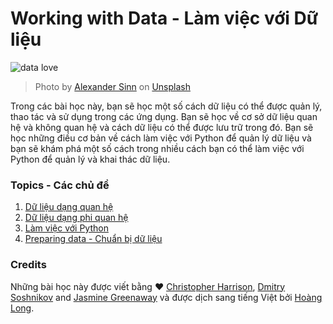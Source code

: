 # Working with Data - Làm việc với Dữ liệu

![data love](images/data-love.jpg)
> Photo by <a href="https://unsplash.com/@swimstaralex?utm_source=unsplash&utm_medium=referral&utm_content=creditCopyText">Alexander Sinn</a> on <a href="https://unsplash.com/s/photos/data?utm_source=unsplash&utm_medium=referral&utm_content=creditCopyText">Unsplash</a>
  
Trong các bài học này, bạn sẽ học một số cách dữ liệu có thể được quản lý, thao tác và sử dụng trong các ứng dụng. Bạn sẽ học về cơ sở dữ liệu quan hệ và không quan hệ và cách dữ liệu có thể được lưu trữ trong đó. Bạn sẽ học những điều cơ bản về cách làm việc với Python để quản lý dữ liệu và bạn sẽ khám phá một số cách trong nhiều cách bạn có thể làm việc với Python để quản lý và khai thác dữ liệu.

### Topics - Các chủ đề

1. [Dữ liệu dạng quan hệ](05-relational-databases/README.md)
2. [Dữ liệu dạng phi quan hệ](06-non-relational/README.md)
3. [Làm việc với Python](07-python/README.md)
4. [Preparing data - Chuẩn bị dữ liệu](08-data-preparation/README.md)

### Credits

Những bài học này được viết bằng ❤️ [Christopher Harrison](https://twitter.com/geektrainer), [Dmitry Soshnikov](https://twitter.com/shwars) and [Jasmine Greenaway](https://twitter.com/paladique) và được dịch sang tiếng Việt bởi [Hoàng Long](https://github.com/hoanglong8).
